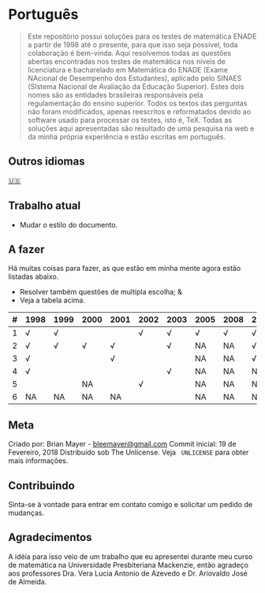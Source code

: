 # Português

>Este repositório possui soluções para os testes de matemática ENADE a partir de 1998 até o presente, para que isso seja possível, toda colaboração é bem-vinda. Aqui resolvemos todas as questões abertas encontradas nos testes de matemática nos níveis de licenciatura e bacharelado em Matemática do ENADE (Exame NAcional de Desempenho dos Estudantes), aplicado pelo SINAES (SIstema Nacional de Avaliação da Educação Superior). Estes dois nomes são as entidades brasileiras responsáveis pela regulamentação do ensino superior. Todos os textos das perguntas não foram modificados, apenas reescritos e reformatados devido ao software usado para processar os testes, isto é, TeX. Todas as soluções aqui apresentadas são resultado de uma pesquisa na web e da minha própria experiência e estão escritas em português.


## Outros idiomas
[🇺🇸](../README.md)

## Trabalho atual

- Mudar o estilo do documento.

## A fazer

Há muitas coisas para fazer, as que estão em minha mente agora estão listadas abaixo.

- Resolver também questões de multipla escolha; &
- Veja a tabela acima.


|  #  | 1998 | 1999 | 2000 | 2001 | 2002 | 2003 | 2005 | 2008 | 2011 | 2014 | 2017 |
|-----|------|------|------|------|------|------|------|------|------|------|------|
|  1  |   √  |   √  |      |      |   √  |   √  |   √  |   √  |   √  |      |      |
|  2  |   √  |   √  |   √  |   √  |      |   √  |  NA  |  NA  |   √  |      |      |
|  3  |   √  |      |      |   √  |      |      |  NA  |  NA  |   √  |      |  NA  |
|  4  |   √  |      |      |      |      |   √  |  NA  |  NA  |  NA  |      |  NA  |
|  5  |      |      |  NA  |      |   √  |      |  NA  |  NA  |  NA  |      |  NA  |
|  6  |  NA  |  NA  |  NA  |  NA  |      |      |  NA  |  NA  |  NA  |  NA  |  NA  |  



## Meta

Criado por: Brian Mayer - bleemayer@gmail.com
Commit inicial: 19 de Fevereiro, 2018
Distribuído sob The Unlicense. Veja `` UNLICENSE`` para obter mais informações.

## Contribuindo

Sinta-se à vontade para entrar em contato comigo e solicitar um pedido de mudanças.

## Agradecimentos

A idéia para isso veio de um trabalho que eu apresentei durante meu curso de matemática na Universidade Presbiteriana Mackenzie, então agradeço aos professores Dra. Vera Lucia Antonio de Azevedo e Dr. Ariovaldo José de Almeida.
